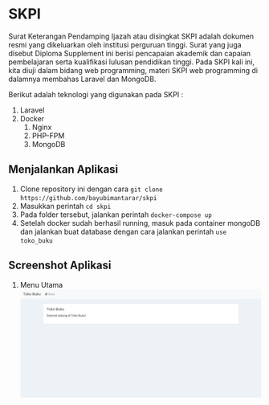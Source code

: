 # SKPI

Surat Keterangan Pendamping Ijazah atau disingkat SKPI adalah dokumen resmi yang dikeluarkan oleh institusi perguruan tinggi. Surat yang juga disebut Diploma Supplement ini berisi pencapaian akademik dan capaian pembelajaran serta kualifikasi lulusan pendidikan tinggi. Pada SKPI kali ini, kita diuji dalam bidang web programming, materi SKPI web programming di dalamnya membahas Laravel dan MongoDB. 

Berikut adalah teknologi yang digunakan pada SKPI :
1. Laravel
2. Docker
    1. Nginx
    2. PHP-FPM
    3. MongoDB

## Menjalankan Aplikasi

1. Clone repository ini dengan cara `git clone https://github.com/bayubimantarar/skpi`
2. Masukkan perintah `cd skpi`
3. Pada folder tersebut, jalankan perintah `docker-compose up`
4. Setelah docker sudah berhasil running, masuk pada container mongoDB dan jalankan buat database dengan cara jalankan perintah `use toko_buku`

## Screenshot Aplikasi

1. Menu Utama
![Menu Utama](https://github.com/bayubimantarar/skpi/blob/master/screenshot/home.png)
